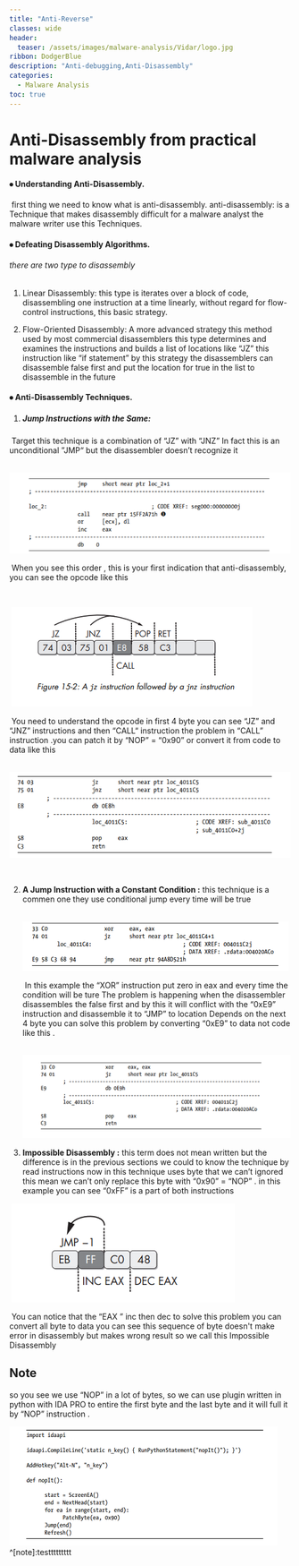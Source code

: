 ```yaml
---
title: "Anti-Reverse"
classes: wide
header:
  teaser: /assets/images/malware-analysis/Vidar/logo.jpg
ribbon: DodgerBlue
description: "Anti-debugging,Anti-Disassembly"
categories:
  - Malware Analysis
toc: true
---
```


#  Anti-Disassembly from practical malware analysis

#### ⦁	Understanding Anti-Disassembly.

​			first thing we need to know what is anti-disassembly. anti-disassembly: is a Technique that makes 			disassembly difficult for a malware analyst the malware writer use this Techniques. 

#### ⦁	Defeating Disassembly Algorithms.

###### 		there are two type to disassembly 

1. Linear Disassembly: this type is iterates over a block of code, disassembling one instruction at a 		time linearly, without regard for flow-control instructions, this basic strategy.

2. Flow-Oriented Disassembly: A more advanced strategy this method used by most commercial disassemblers this type determines and examines  the instructions and builds a list of locations like “JZ” this instruction like “if statement” by this strategy the disassemblers can disassemble false first and put the location for true in the list to disassemble in the future

   

#### ⦁	 Anti-Disassembly Techniques. 

1. ##### 			Jump Instructions with the Same:

​					Target this technique is a combination of “JZ” with “JNZ”  In fact this is  an unconditional ”JMP“ 					but the disassembler doesn’t  recognize it 

​					![](/assets/images/malware-analysis/practical-malware/anti1.PNG)

​					When you see this  order , this is your first indication that anti-disassembly, you can see the 					opcode like this 

​					

​					![](/assets\images\malware-analysis\practical-malware\anti2.PNG)

​					You  need to understand the opcode in first 4 byte you can see “JZ” and “JNZ” instructions and 					then “CALL“ instruction the problem in “CALL” instruction .you can patch it by “NOP” = “0x90” or 					convert it from code to data like this 

​					![](/assets/images/malware-analysis/practical-malware/anti3.PNG)

​	

 2. **A Jump Instruction with a Constant Condition :** this technique is a commen one they use conditional jump every time will be true 

    ​			![](/assets/images/malware-analysis/practical-malware/anti4.PNG)

    ​			In this example the “XOR” instruction put zero in eax and every time the condition will be ture 			The problem is happening when the disassembler disassembles the false first and by this it will 			conflict with the “0xE9” instruction and disassemble it to “JMP” to location Depends on the next 4 			byte you can solve this problem by converting “0xE9” to data not code like this .

    ​			![](/assets/images/malware-analysis/practical-malware/anti5.PNG)

    

3. **Impossible Disassembly :** this term does not mean written but the difference  is in the previous sections we could to know the technique by read instructions now in this technique uses byte that we can’t ignored this mean we can’t only replace this byte with “0x90” = “NOP” . in this example you can see “0xFF” is a part of both instructions 

​					![](/assets/images/malware-analysis/practical-malware/anti6.PNG)

​		You can notice that the “EAX ” inc then dec to solve this problem you can convert all byte to data you 		can see this sequence of byte doesn't make error in disassembly but makes wrong result so we call 		this Impossible Disassembly

## Note

so you see we use “NOP” in a lot of bytes, so we can use plugin written in python with IDA PRO to entire the first byte and the last byte and it will full it by “NOP” instruction .

![](/assets/images/malware-analysis/practical-malware/anti7.PNG)
^[note]:testtttttttt
